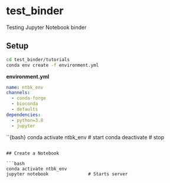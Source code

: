 # test_binder

Testing Jupyter Notebook binder

## Setup

```bash
cd test_binder/tutorials
conda env create -f environment.yml
```

**environment.yml**

```yaml
name: ntbk_env
channels:
  - conda-forge
  - bioconda
  - defaults
dependencies:
  - python=3.8
  - jupyter
```

``{bash}
conda activate ntbk_env      # start
conda deactivate             # stop
```

## Create a Notebook

```bash
conda activate ntbk_env
jupyter notebook               # Starts server
```
